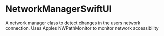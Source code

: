 # NetworkManagerSwiftUI
A network manager class to  detect changes in the users network connection.  Uses Apples NWPathMonitor to monitor network accessibility
